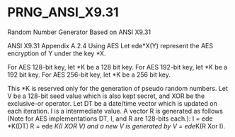 # PRNG_ANSI_X9.31
Random Number Generator  Based on ANSI X9.31


ANSI X9.31 Appendix A.2.4 Using AES
Let ede*X(Y) represent the AES encryption of Y under the key *X.

For AES 128-bit key, let *K be a 128 bit key.
For AES 192-bit key, let *K be a 192 bit key.
For AES 256-bit key, let *K be a 256 bit key.

This *K is reserved only for the generation of pseudo random numbers.
Let V be a 128-bit seed value which is also kept secret, and XOR be the exclusive-or
operator. Let DT be a date/time vector which is updated on each iteration. I is a
intermediate value. A vector R is generated as follows (Note for AES implementations
DT, I, and R are 128-bits each.):
I = ede *K(DT)
R = ede *K(I XOR V) and a new V is generated by V = ede*K(R Xor I). 

